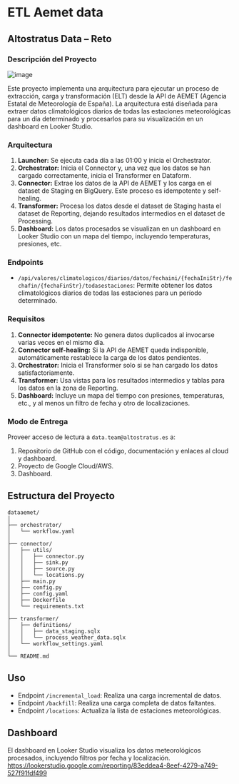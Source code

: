 # ETL Aemet data

## Altostratus Data – Reto
### Descripción del Proyecto
![image](https://github.com/pglez12/dataaemet/assets/135646732/d588c54a-5ae3-4e70-8ed0-5e66715cabf4)

Este proyecto implementa una arquitectura para ejecutar un proceso de extracción, carga y transformación (ELT) desde la API de AEMET (Agencia Estatal de Meteorología de España). La arquitectura está diseñada para extraer datos climatológicos diarios de todas las estaciones meteorológicas para un día determinado y procesarlos para su visualización en un dashboard en Looker Studio.

### Arquitectura

1. **Launcher:** Se ejecuta cada día a las 01:00 y inicia el Orchestrator.
2. **Orchestrator:** Inicia el Connector y, una vez que los datos se han cargado correctamente, inicia el Transformer en Dataform.
3. **Connector:** Extrae los datos de la API de AEMET y los carga en el dataset de Staging en BigQuery. Este proceso es idempotente y self-healing.
4. **Transformer:** Procesa los datos desde el dataset de Staging hasta el dataset de Reporting, dejando resultados intermedios en el dataset de Processing.
5. **Dashboard:** Los datos procesados se visualizan en un dashboard en Looker Studio con un mapa del tiempo, incluyendo temperaturas, presiones, etc.

### Endpoints

- `/api/valores/climatologicos/diarios/datos/fechaini/{fechaIniStr}/fechafin/{fechaFinStr}/todasestaciones`: Permite obtener los datos climatológicos diarios de todas las estaciones para un período determinado.

### Requisitos

1. **Connector idempotente:** No genera datos duplicados al invocarse varias veces en el mismo día.
2. **Connector self-healing:** Si la API de AEMET queda indisponible, automáticamente restablece la carga de los datos pendientes.
3. **Orchestrator:** Inicia el Transformer solo si se han cargado los datos satisfactoriamente.
4. **Transformer:** Usa vistas para los resultados intermedios y tablas para los datos en la zona de Reporting.
5. **Dashboard:** Incluye un mapa del tiempo con presiones, temperaturas, etc., y al menos un filtro de fecha y otro de localizaciones.

### Modo de Entrega

Proveer acceso de lectura a `data.team@altostratus.es` a:

1. Repositorio de GitHub con el código, documentación y enlaces al cloud y dashboard.
2. Proyecto de Google Cloud/AWS.
3. Dashboard.

## Estructura del Proyecto
```
dataaemet/
│
├── orchestrator/
│   └── workflow.yaml
│
├── connector/
│   ├── utils/
│   │   ├── connector.py
│   │   ├── sink.py     
│   │   ├── source.py   
│   │   └── locations.py
│   ├── main.py
│   ├── config.py
│   ├── config.yaml
│   ├── Dockerfile
│   └── requirements.txt
│
├── transformer/
│   ├── definitions/
│   │   ├── data_staging.sqlx
│   │   └── process_weather_data.sqlx
│   └── workflow_settings.yaml
│
└── README.md        
```

## Uso
- Endpoint `/incremental_load`: Realiza una carga incremental de datos.
- Endpoint `/backfill`: Realiza una carga completa de datos faltantes.
- Endpoint `/locations`: Actualiza la lista de estaciones meteorológicas.

## Dashboard
El dashboard en Looker Studio visualiza los datos meteorológicos procesados, incluyendo filtros por fecha y localización.
https://lookerstudio.google.com/reporting/83eddea4-8eef-4279-a749-527f91fdf499
